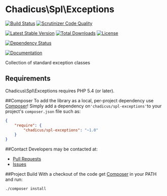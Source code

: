 # Chadicus\Spl\Exceptions
[![Build Status](https://travis-ci.org/chadicus/spl-exceptions-php.svg)](https://travis-ci.org/chadicus/spl-exceptions-php)
[![Scrutinizer Code Quality](http://img.shields.io/scrutinizer/g/chadicus/spl-exceptions-php.svg?style=flat)](https://scrutinizer-ci.com/g/chadicus/spl-exceptions-php/)

[![Latest Stable Version](http://img.shields.io/packagist/v/chadicus/spl-exceptions.svg?style=flat)](https://packagist.org/packages/chadicus/spl-exceptions)
[![Total Downloads](http://img.shields.io/packagist/dt/chadicus/spl-exceptions.svg?style=flat)](https://packagist.org/packages/chadicus/spl-exceptions)
[![License](http://img.shields.io/packagist/l/chadicus/spl-exceptions.svg?style=flat)](https://packagist.org/packages/chadicus/spl-exceptions)

[![Dependency Status](https://www.versioneye.com/user/projects/55fac78c3ed894001e001048/badge.svg?style=flat)](https://www.versioneye.com/user/projects/55fac78c3ed894001e001048)

[![Documentation](https://img.shields.io/badge/reference-phpdoc-blue.svg?style=flat)](http://pholio.herokuapp.com/chadicus/spl-exceptions)

Collection of standard exception classes

## Requirements

Chadicus\Spl\Exceptions requires PHP 5.4 (or later).

##Composer
To add the library as a local, per-project dependency use [Composer](http://getcomposer.org)! Simply add a dependency on`'chadicus/spl-exceptions'`to your project's `composer.json` file such as:

```json
{
    "require": {
        "chadicus/spl-exceptions": "~1.0"
    }
}
```

##Contact
Developers may be contacted at:

 * [Pull Requests](https://github.com/chadicus/spl-exceptions-php/pulls)
 * [Issues](https://github.com/chadicus/spl-exceptions-php/issues)

##Project Build
With a checkout of the code get [Composer](http://getcomposer.org) in your PATH and run:

```sh
./composer install
```
